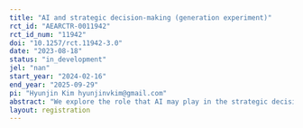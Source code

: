 ```yaml
---
title: "AI and strategic decision-making (generation experiment)"
rct_id: "AEARCTR-0011942"
rct_id_num: "11942"
doi: "10.1257/rct.11942-3.0"
date: "2023-08-18"
status: "in_development"
jel: "nan"
start_year: "2024-02-16"
end_year: "2025-09-29"
pi: "Hyunjin Kim hyunjinvkim@gmail.com"
abstract: "We explore the role that AI may play in the strategic decision-making process."
layout: registration
---
```


